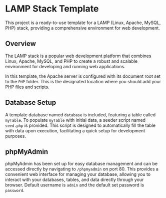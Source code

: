 # LAMP Stack Template

This project is a ready-to-use template for a LAMP (Linux, Apache, MySQL, PHP) stack, providing a comprehensive environment for web development.

## Overview

The LAMP stack is a popular web development platform that combines Linux, Apache, MySQL, and PHP to create a robust and scalable environment for developing and running web applications.

In this template, the Apache server is configured with its document root set to the `PHP` folder. This is the designated location where you should add your PHP files and scripts.

## Database Setup

A template database named `database` is included, featuring a table called `myTable`. To populate `myTable` with initial data, a seeder script named `seed.php` is provided. This script is designed to automatically fill the table with data upon execution, facilitating a quick setup for development purposes.

## phpMyAdmin

phpMyAdmin has been set up for easy database management and can be accessed directly by navigating to `/phpmyadmin` on port 80. This provides a convenient web interface for managing your database, allowing you to interact with your databases, tables, and data directly through your browser. Default username is `admin` and the default set password is `password`.
